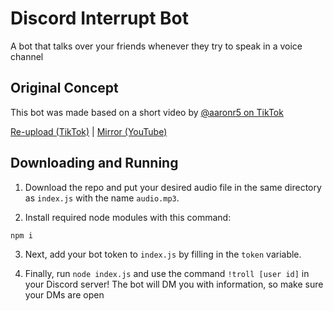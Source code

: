 # Discord Interrupt Bot
A bot that talks over your friends whenever they try to speak in a voice channel

## Original Concept
This bot was made based on a short video by [@aaronr5 on TikTok](https://www.tiktok.com/@aaronr5)

[Re-upload (TikTok)](https://www.tiktok.com/@aaronr5/video/6977161575123668229) | [Mirror (YouTube)](https://www.youtube.com/watch?v=rJqr_vRX7jg)

## Downloading and Running
1. Download the repo and put your desired audio file in the same directory as ``index.js`` with the name ``audio.mp3``. 

2. Install required node modules with this command:
```
npm i
```

3. Next, add your bot token to ``index.js`` by filling in the ``token`` variable.

4. Finally, run ``node index.js`` and use the command ``!troll [user id]``  in your Discord server! The bot will DM you with information, so make sure your DMs are open
